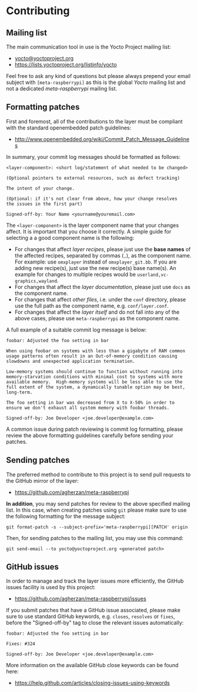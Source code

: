 # Contributing

## Mailing list

The main communication tool in use is the Yocto Project mailing list:

* <yocto@yoctoproject.org>
* <https://lists.yoctoproject.org/listinfo/yocto>

Feel free to ask any kind of questions but please always prepend your email
subject with `[meta-raspberrypi]` as this is the global *Yocto* mailing
list and not a dedicated *meta-raspberrypi* mailing list.

## Formatting patches

First and foremost, all of the contributions to the layer must be compliant
with the standard openembedded patch guidelines:

* <http://www.openembedded.org/wiki/Commit_Patch_Message_Guidelines>

In summary, your commit log messages should be formatted as follows:

    <layer-component>: <short log/statement of what needed to be changed>

    (Optional pointers to external resources, such as defect tracking)

    The intent of your change.

    (Optional: if it's not clear from above, how your change resolves
    the issues in the first part)

    Signed-off-by: Your Name <yourname@youremail.com>

The `<layer-component>` is the layer component name that your changes affect.
It is important that you choose it correctly. A simple guide for selecting a
a good component name is the following:

* For changes that affect *layer recipes*, please just use the **base names**
  of the affected recipes, separated by commas (`,`), as the component name.
  For example: use `omxplayer` instead of `omxplayer_git.bb`. If you are
  adding new recipe(s), just use the new recipe(s) base name(s). An example
  for changes to multiple recipes would be `userland,vc-graphics,wayland`.
* For changes that affect the *layer documentation*, please just use `docs`
  as the component name.
* For changes that affect *other files*, i.e. under the `conf` directory,
  please use the full path as the component name, e.g. `conf/layer.conf`.
* For changes that affect the *layer itself* and do not fall into any of
  the above cases, please use `meta-raspberrypi` as the component name.

A full example of a suitable commit log message is below:

    foobar: Adjusted the foo setting in bar

    When using foobar on systems with less than a gigabyte of RAM common
    usage patterns often result in an Out-of-memory condition causing
    slowdowns and unexpected application termination.

    Low-memory systems should continue to function without running into
    memory-starvation conditions with minimal cost to systems with more
    available memory.  High-memory systems will be less able to use the
    full extent of the system, a dynamically tunable option may be best,
    long-term.

    The foo setting in bar was decreased from X to X-50% in order to
    ensure we don't exhaust all system memory with foobar threads.

    Signed-off-by: Joe Developer <joe.developer@example.com>

A common issue during patch reviewing is commit log formatting, please review
the above formatting guidelines carefully before sending your patches.

## Sending patches

The preferred method to contribute to this project is to send pull
requests to the GitHub mirror of the layer:

* <https://github.com/agherzan/meta-raspberrypi>

**In addition**, you may send patches for review to the above specified
mailing list. In this case, when creating patches using `git` please make
sure to use the following formatting for the message subject:

    git format-patch -s --subject-prefix='meta-raspberrypi][PATCH' origin

Then, for sending patches to the mailing list, you may use this command:

    git send-email --to yocto@yoctoproject.org <generated patch>

## GitHub issues

In order to manage and track the layer issues more efficiently, the
GitHub issues facility is used by this project:

* <https://github.com/agherzan/meta-raspberrypi/issues>

If you submit patches that have a GitHub issue associated, please make sure to
use standard GitHub keywords, e.g. `closes`, `resolves` or `fixes`, before the
"Signed-off-by" tag to close the relevant issues automatically:

    foobar: Adjusted the foo setting in bar

    Fixes: #324

    Signed-off-by: Joe Developer <joe.developer@example.com>

More information on the available GitHub close keywords can be found here:

* <https://help.github.com/articles/closing-issues-using-keywords>

